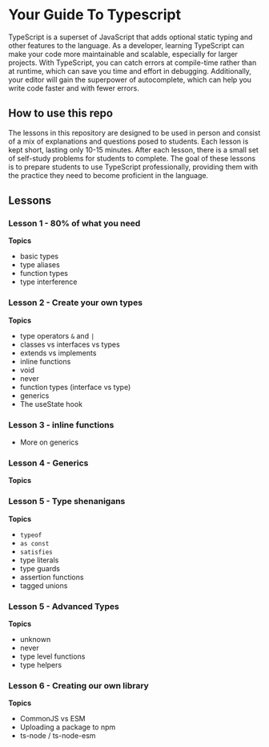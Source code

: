 # Your Guide To Typescript

TypeScript is a superset of JavaScript that adds optional static typing and other features to the language. As a developer, learning TypeScript can make your code more maintainable and scalable, especially for larger projects. With TypeScript, you can catch errors at compile-time rather than at runtime, which can save you time and effort in debugging. Additionally, your editor will gain the superpower of autocomplete, which can help you write code faster and with fewer errors.

## How to use this repo

The lessons in this repository are designed to be used in person and consist of a mix of explanations and questions posed to students. Each lesson is kept short, lasting only 10-15 minutes. After each lesson, there is a small set of self-study problems for students to complete. The goal of these lessons is to prepare students to use TypeScript professionally, providing them with the practice they need to become proficient in the language.

## Lessons

### Lesson 1 - 80% of what you need

**Topics**

- basic types
- type aliases
- function types
- type interference

### Lesson 2 - Create your own types

**Topics**

- type operators `&` and `|`
- classes vs interfaces vs types
- extends vs implements
- inline functions
- void
- never
- function types (interface vs type)
- generics
- The useState hook

### Lesson 3 - inline functions

- More on generics

### Lesson 4 - Generics

**Topics**

### Lesson 5 - Type shenanigans

**Topics**

- `typeof`
- `as const`
- `satisfies`
- type literals
- type guards
- assertion functions
- tagged unions

### Lesson 5 - Advanced Types

**Topics**

- unknown
- never
- type level functions
- type helpers

### Lesson 6 - Creating our own library

**Topics**

- CommonJS vs ESM
- Uploading a package to npm
- ts-node / ts-node-esm
